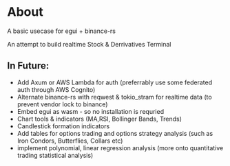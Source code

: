 # About

A basic usecase for egui + binance-rs

An attempt to build realtime Stock & Derrivatives Terminal

## In Future:

- Add Axum or AWS Lambda for auth (preferrably use some federated auth through AWS Cognito)
- Alternate binance-rs with reqwest & tokio_stram for realtime data (to prevent vendor lock to binance)
- Embed egui as wasm - so no installation is requried
- Chart tools & indicators (MA,RSI, Bollinger Bands, Trends)
- Candlestick formation indicators
- Add tables for options trading and options strategy analysis (such as Iron Condors, Butterflies, Collars etc)
- implement polynomial, linear regression analysis (more onto quantitative trading statistical analysis)

